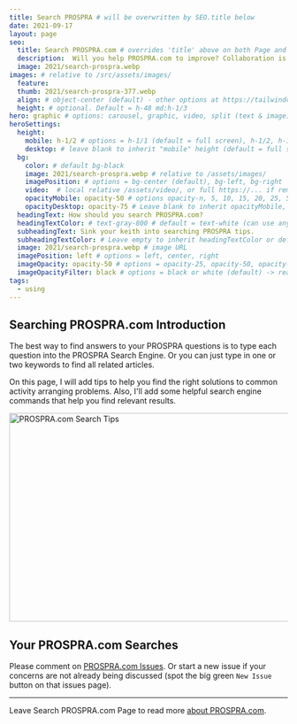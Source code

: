 ```yaml
---
title: Search PROSPRA # will be overwritten by SEO.title below
date: 2021-09-17
layout: page
seo:
  title: Search PROSPRA.com # overrides 'title' above on both Page and META
  description:  Will you help PROSPRA.com to improve? Collaboration is your best way to learn more about efficient Activity Arranging. So start assisting PROSPRA today.
  image: 2021/search-prospra.webp
images: # relative to /src/assets/images/
  feature:
  thumb: 2021/search-prospra-377.webp
  align: # object-center (default) - other options at https://tailwindcss.com/docs/object-position
  height: # optional. Default = h-48 md:h-1/3
hero: graphic # options: carousel, graphic, video, split (text & image)
heroSettings:
  height:
    mobile: h-1/2 # options = h-1/1 (default = full screen), h-1/2, h-1/3, h-3/4, h-9/10, h-48 (12rem, 192px), h-56 (14rem, 224px), h-64 (16rem, 256px)
    desktop: # leave blank to inherit "mobile" height (default = full screen)
  bg:
    color: # default bg-black
    image: 2021/search-prospra.webp # relative to /assets/images/
    imagePosition: # options = bg-center (default), bg-left, bg-right
    video:  # local relative /assets/video/, or full https://... if remote?
    opacityMobile: opacity-50 # options opacity-n, 5, 10, 15, 20, 25, 50, 75, 100 (default)
    opacityDesktop: opacity-75 # Leave blank to inherit opacityMobile, use same options as opacityMobile
  headingText: How should you search PROSPRA.com?
  headingTextColor: # text-gray-800 # default = text-white (can use any TailwindCSS text-[color]-[xxx])
  subheadingText: Sink your keith into searching PROSPRA tips.
  subheadingTextColor: # Leave empty to inherit headingTextColor or default (text-white) or use any text-[color]-[xxx]
  image: 2021/search-prospra.webp # image URL
  imagePosition: left # options = left, center, right
  imageOpacity: opacity-50 # options = opacity-25, opacity-50, opacity-75, opacity-100 (default)
  imageOpacityFilter: black # options = black or white (default) -> really depends on your background image
tags:
  - using
---
```

<h2 id="intro">Searching PROSPRA.com Introduction</h2>
The best way to find answers to your PROSPRA questions is to type each question into the PROSPRA Search Engine. Or you can just type in one or two keywords to find all related articles.

On this page, I will add tips to help you find the right solutions to common activity arranging problems. Also, I'll add some helpful search engine commands that help you find relevant results.

<img src="/assets/images/2021/search-prospra.webp" alt="PROSPRA.com Search Tips" width="610" height="377">

<h2 id="next">Your PROSPRA.com Searches</h2>

Please comment on <a href="https://github.com/kct2020/prospra-11ty-11ta/issues">PROSPRA.com Issues</a>. Or start a new issue if your concerns are not already being discussed (spot the big green `New Issue` button on that issues page). 

<hr />
Leave Search PROSPRA.com Page to read more <a href="/about-prospra/about-prospra-com">about PROSPRA.com</a>.

